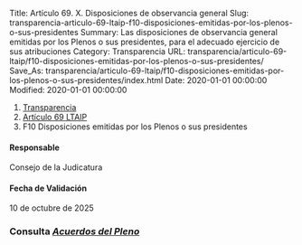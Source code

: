 Title: Artículo 69. X. Disposiciones de observancia general
Slug: transparencia-articulo-69-ltaip-f10-disposiciones-emitidas-por-los-plenos-o-sus-presidentes
Summary: Las disposiciones de observancia general emitidas por los Plenos o sus presidentes, para el adecuado ejercicio de sus atribuciones
Category: Transparencia
URL: transparencia/articulo-69-ltaip/f10-disposiciones-emitidas-por-los-plenos-o-sus-presidentes/
Save_As: transparencia/articulo-69-ltaip/f10-disposiciones-emitidas-por-los-plenos-o-sus-presidentes/index.html
Date: 2020-01-01 00:00:00
Modified: 2020-01-01 00:00:00


<nav aria-label="breadcrumb">
<ol class="breadcrumb">
<li class="breadcrumb-item"><a href="../../">Transparencia</a></li>
<li class="breadcrumb-item"><a href="../">Artículo 69 LTAIP</a></li>
<li class="breadcrumb-item active" aria-current="page">F10 Disposiciones emitidas por los Plenos o sus presidentes</li>
</ol>
</nav>



#### Responsable

Consejo de la Judicatura


#### Fecha de Validación

10 de octubre de 2025


### Consulta [*Acuerdos del Pleno*](https://www.pjecz.gob.mx/consultas/articulos/acuerdos/#gsc.tab=0)